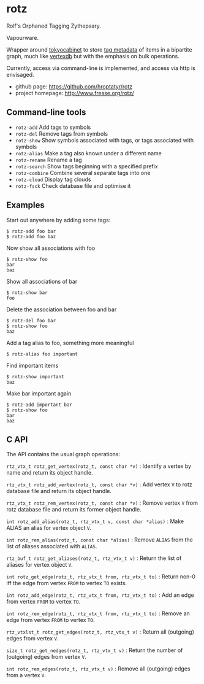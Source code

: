 rotz
====

Rolf's Orphaned Tagging Zythepsary.

Vapourware.

Wrapper around [tokyocabinet][1] to store [tag metadata][3] of items in
a bipartite graph, much like [vertexdb][2] but with the emphasis on bulk
operations.

Currently, access via command-line is implemented, and access via http
is envisaged.

+ github page: <https://github.com/hroptatyr/rotz>
+ project homepage: <http://www.fresse.org/rotz/>

Command-line tools
------------------

- `rotz-add`  Add tags to symbols
- `rotz-del`  Remove tags from symbols
- `rotz-show` Show symbols associated with tags, or tags associated with symbols
- `rotz-alias` Make a tag also known under a different name
- `rotz-rename` Rename a tag
- `rotz-search` Show tags beginning with a specified prefix
- `rotz-combine` Combine several separate tags into one
- `rotz-cloud` Display tag clouds
- `rotz-fsck` Check database file and optimise it

Examples
--------

Start out anywhere by adding some tags:

    $ rotz-add foo bar
    $ rotz-add foo baz

Now show all associations with foo

    $ rotz-show foo
    bar
    baz


Show all associations of bar

    $ rotz-show bar
    foo

Delete the association between foo and bar

    $ rotz-del foo bar
    $ rotz-show foo
    baz

Add a tag alias to foo, something more meaningful

    $ rotz-alias foo important

Find important items

    $ rotz-show important
    baz

Make bar important again

    $ rotz-add important bar
    $ rotz-show foo
    bar
    baz


C API
-----

The API contains the usual graph operations:

`rtz_vtx_t rotz_get_vertex(rotz_t, const char *v)`
:   Identify a vertex by name and return its object handle.

`rtz_vtx_t rotz_add_vertex(rotz_t, const char *v)`
:   Add vertex `V` to rotz database file and return its object handle.

`rtz_vtx_t rotz_rem_vertex(rotz_t, const char *v)`
:   Remove vertex `V` from rotz database file and return its former object handle.


`int rotz_add_alias(rotz_t, rtz_vtx_t v, const char *alias)`
:   Make ALIAS an alias for vertex object `V`.

`int rotz_rem_alias(rotz_t, const char *alias)`
:   Remove `ALIAS` from the list of aliases associated with `ALIAS`.

`rtz_buf_t rotz_get_aliases(rotz_t, rtz_vtx_t v)`
:   Return the list of aliases for vertex object `V`.


`int rotz_get_edge(rotz_t, rtz_vtx_t from, rtz_vtx_t to)`
:   Return non-0 iff the edge from vertex `FROM` to vertex `TO` exists.

`int rotz_add_edge(rotz_t, rtz_vtx_t from, rtz_vtx_t to)`
:   Add an edge from vertex `FROM` to vertex `TO`.

`int rotz_rem_edge(rotz_t, rtz_vtx_t from, rtz_vtx_t to)`
:   Remove an edge from vertex `FROM` to vertex `TO`.


`rtz_vtxlst_t rotz_get_edges(rotz_t, rtz_vtx_t v)`
:   Return all (outgoing) edges from vertex `V`.

`size_t rotz_get_nedges(rotz_t, rtz_vtx_t v)`
:   Return the number of (outgoing) edges from vertex `V`.

`int rotz_rem_edges(rotz_t, rtz_vtx_t v)`
:   Remove all (outgoing) edges from a vertex `V`.

  [1]: http://fallabs.com/tokyocabinet/
  [2]: https://github.com/stevedekorte/vertexdb
  [3]: http://en.wikipedia.org/wiki/Tag_%28metadata%29
